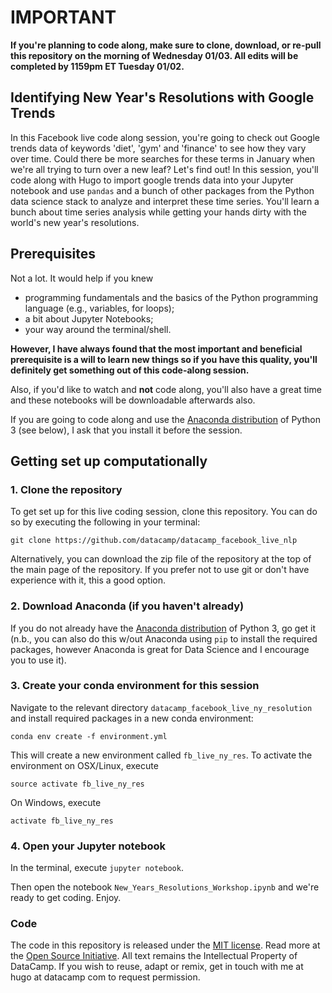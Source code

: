 # IMPORTANT

**If you're planning to code along, make sure to clone, download, or re-pull this repository on the morning of Wednesday 01/03. All edits will be completed by 1159pm ET Tuesday 01/02.**

## Identifying New Year's Resolutions with Google Trends

In this Facebook live code along session, you're going to check out Google trends data of keywords 'diet', 'gym' and 'finance' to see how they vary over time. Could there be more searches for these terms in January when we're all trying to turn over a new leaf? Let's find out! In this session, you'll code along with Hugo to import google trends data into your Jupyter notebook and use `pandas` and a bunch of other packages from the Python data science stack to analyze and interpret these time series. You'll learn a bunch about time series analysis while getting your hands dirty with the world's new year's resolutions.

## Prerequisites

Not a lot. It would help if you knew

* programming fundamentals and the basics of the Python programming language (e.g., variables, for loops);
* a bit about Jupyter Notebooks;
* your way around the terminal/shell.


**However, I have always found that the most important and beneficial prerequisite is a will to learn new things so if you have this quality, you'll definitely get something out of this code-along session.**

Also, if you'd like to watch and **not** code along, you'll also have a great time and these notebooks will be downloadable afterwards also.

If you are going to code along and use the [Anaconda distribution](https://www.anaconda.com/download/) of Python 3 (see below), I ask that you install it before the session.


## Getting set up computationally

### 1. Clone the repository

To get set up for this live coding session, clone this repository. You can do so by executing the following in your terminal:

```
git clone https://github.com/datacamp/datacamp_facebook_live_nlp
```

Alternatively, you can download the zip file of the repository at the top of the main page of the repository. If you prefer not to use git or don't have experience with it, this a good option.

### 2. Download Anaconda (if you haven't already)

If you do not already have the [Anaconda distribution](https://www.anaconda.com/download/) of Python 3, go get it (n.b., you can also do this w/out Anaconda using `pip` to install the required packages, however Anaconda is great for Data Science and I encourage you to use it).

### 3. Create your conda environment for this session

Navigate to the relevant directory `datacamp_facebook_live_ny_resolution` and install required packages in a new conda environment:

```
conda env create -f environment.yml
```

This will create a new environment called `fb_live_ny_res`. To activate the environment on OSX/Linux, execute

```
source activate fb_live_ny_res
```
On Windows, execute

```
activate fb_live_ny_res
```


### 4. Open your Jupyter notebook

In the terminal, execute `jupyter notebook`.

Then open the notebook `New_Years_Resolutions_Workshop.ipynb` and we're ready to get coding. Enjoy.


### Code
The code in this repository is released under the [MIT license](LICENSE). Read more at the [Open Source Initiative](https://opensource.org/licenses/MIT). All text remains the Intellectual Property of DataCamp. If you wish to reuse, adapt or remix, get in touch with me at hugo at datacamp com to request permission.

